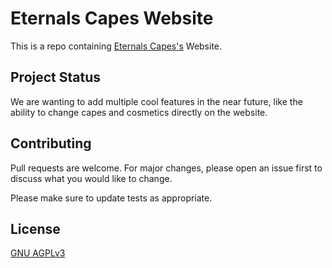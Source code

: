 # Eternals Capes Website
This is a repo containing [Eternals Capes's](https://eternalscapes.com) Website.

## Project Status
We are wanting to add multiple cool features in the near future, like the ability to change capes and cosmetics directly on the website.

## Contributing
Pull requests are welcome. For major changes, please open an issue first to discuss what you would like to change.

Please make sure to update tests as appropriate.

## License
[GNU AGPLv3](https://choosealicense.com/licenses/agpl-3.0/)
